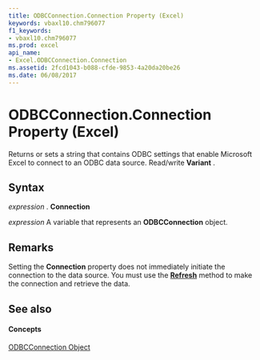 ```yaml
---
title: ODBCConnection.Connection Property (Excel)
keywords: vbaxl10.chm796077
f1_keywords:
- vbaxl10.chm796077
ms.prod: excel
api_name:
- Excel.ODBCConnection.Connection
ms.assetid: 2fcd1043-b088-cfde-9853-4a20da20be26
ms.date: 06/08/2017
---
```



# ODBCConnection.Connection Property (Excel)

Returns or sets a string that contains ODBC settings that enable Microsoft Excel to connect to an ODBC data source. Read/write **Variant** .


## Syntax

 _expression_ . **Connection**

 _expression_ A variable that represents an **ODBCConnection** object.


## Remarks

Setting the **Connection** property does not immediately initiate the connection to the data source. You must use the **[Refresh](odbcconnection-refresh-method-excel.md)** method to make the connection and retrieve the data.


## See also


#### Concepts


[ODBCConnection Object](odbcconnection-object-excel.md)

